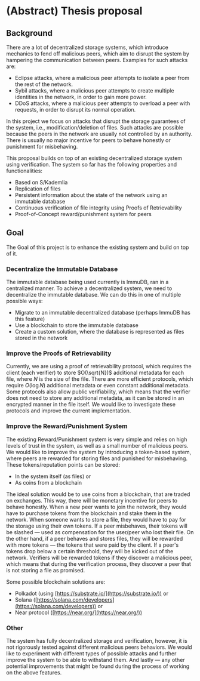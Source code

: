 # (Abstract) Thesis proposal

## Background

There are a lot of decentralized storage systems, which introduce mechanics to fend off malicious peers, which aim to disrupt the system by hampering the communication between peers.
Examples for such attacks are:

- Eclipse attacks, where a malicious peer attempts to isolate a peer from the rest of the network.
- Sybil attacks, where a malicious peer attempts to create multiple identities in the network, in order to gain more power.
- DDoS attacks, where a malicious peer attempts to overload a peer with requests, in order to disrupt its normal operation.

In this project we focus on attacks that disrupt the storage guarantees of the system, i.e., modification/deletion of files.
Such attacks are possible because the peers in the network are usually not controlled by an authority.
There is usually no major incentive for peers to behave honestly or punishment for misbehaving.

This proposal builds on top of an existing decentralized storage system using verification.
The system so far has the following properties and functionalities:

- Based on S/Kademlia
- Replication of files
- Persistent information about the state of the network using an immutable database
- Continuous verification of file integrity using Proofs of Retrievability
- Proof-of-Concept reward/punishment system for peers

## Goal

The Goal of this project is to enhance the existing system and build on top of it.

### Decentralize the Immutable Database

The immutable database being used currently is ImmuDB, ran in a centralized manner.
To achieve a decentralized system, we need to decentralize the immutable database.
We can do this in one of multiple possible ways:

- Migrate to an immutable decentralized database (perhaps ImmuDB has this feature)
- Use a blockchain to store the immutable database
- Create a custom solution, where the database is represented as files stored in the network

### Improve the Proofs of Retrievability

Currently, we are using a proof of retrievability protocol, which requires the client (each verifier)
to store $O(\sqrt{N})$ additional metadata for each file, where $N$ is the size of the file.
There are more efficient protocols, which require $O(\log{N})$ additional metadata or even constant additional metadata.
Some protocols also allow public verifiability, which means that the verifier does not need to store any additional metadata, as it can be stored in an encrypted manner in the file itself.
We would like to investigate these protocols and improve the current implementation.

### Improve the Reward/Punishment System

The existing Reward/Punishment system is very simple and relies on high levels of trust in the system, as well as 
a small number of malicious peers.
We would like to improve the system by introducing a token-based system, where peers are rewarded for storing files and punished for misbehaving.
These tokens/reputation points can be stored:

- In the system itself (as files) or
- As coins from a blockchain

The ideal solution would be to use coins from a blockchain, that are traded on exchanges.
This way, there will be monetary incentive for peers to behave honestly.
When a new peer wants to join the network, they would have to purchase tokens from the blockchain and stake them in the network.
When someone wants to store a file, they would have to pay for the storage using their own tokens.
If a peer misbehaves, their tokens will be slashed — used as compensation for the user/peer who lost their file.
On the other hand, if a peer behaves and stores files, they will be rewarded with more tokens — the tokens that were paid by the client.
If a peer's tokens drop below a certain threshold, they will be kicked out of the network.
Verifiers will be rewarded tokens if they discover a malicious peer, which means that during the verification process, they discover a peer that is not storing a file as promised.

Some possible blockchain solutions are:

- Polkadot (using [https://substrate.io/](https://substrate.io/)) or
- Solana ([https://solana.com/developers](https://solana.com/developers)) or
- Near protocol ([https://near.org/](https://near.org/))

### Other
The system has fully decentralized storage and verification, however, it is not rigorously tested against different malicious peers behaviors.
We would like to experiment with different types of possible attacks and further improve the system to be able to withstand them.
And lastly — any other potential improvements that might be found during the process of working on the above features.
